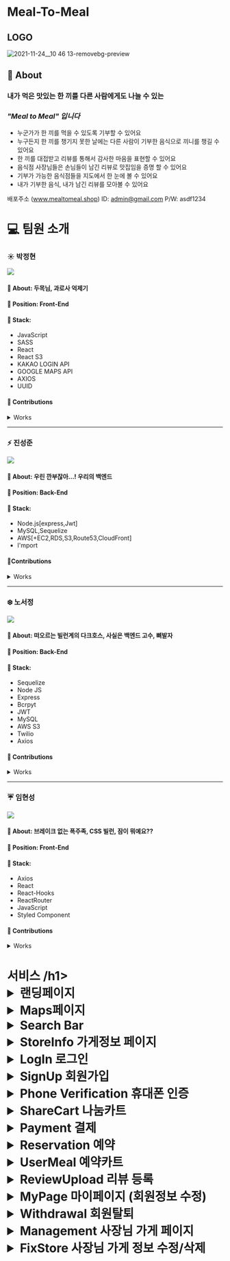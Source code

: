 # Meal-To-Meal

## LOGO 
![2021-11-24__10 46 13-removebg-preview](https://user-images.githubusercontent.com/83822798/143395528-229796bd-bddd-4e13-8562-cce937023874.png)

## 🍰 About
### 내가 먹은 맛있는 한 끼를 다른 사람에게도 나눌 수 있는
### *"Meal to Meal" 입니다*

- 누군가가 한 끼를 먹을 수 있도록 기부할 수 있어요
- 누구든지 한 끼를 챙기지 못한 날에는 다른 사람이 기부한 음식으로 끼니를 챙길 수 있어요
- 한 끼를 대접받고 리뷰를 통해서 감사한 마음을 표현할 수 있어요
- 음식점 사장님들은 손님들이 남긴 리뷰로 맛집임을 증명 할 수 있어요
- 기부가 가능한 음식점들을 지도에서 한 눈에 볼 수 있어요
- 내가 기부한 음식, 내가 남긴 리뷰를 모아볼 수 있어요

배포주소 (www.mealtomeal.shop)
ID: admin@gmail.com
P/W: asdf1234



# 💻 팀원 소개

### ☀️ 박정현
[![](https://img.shields.io/badge/Github-jamiep9rk-%230099FF?style=for-the-badge&logo=github)](https://github.com/jamiep9rk)
#### 🙋 About: 두목님, 과로사 억제기
#### 🔨 Position: Front-End
#### 📝 Stack: 
- JavaScript
- SASS
- React
- React S3
- KAKAO LOGIN API
- GOOGLE MAPS API
- AXIOS
- UUID

#### 💯 Contributions

<details>
 <summary>Works</summary>
  <div markdown="1">
    <div>
        <details>
        <summary>SR</summary>
            <div markdown="1">
                <ul> 
                    <li>RESTful API 문서 작성<br/> </li>
                    <li>와이어프레임<br/> </li>
                    <li>워크 플로우 작성<br/> </li>
                    <li>DB Schema 작성<br/> </li>
                    <li>System Architecture 작성<br/> </li>
                </ul>
            </div>
        </details>
    </div>
    <div>
        <details>
        <summary>Frontend</summary>
            <div markdown="1">
                <ul>
<li>Google Maps API<br/> </li>
    - 지도를 화면에 랜더링 <br/>
    - 가게 카테고리에 맞게 지도에 마커 띄우기
<li>카카오 소셜 로그인 <br/> </li>
     - 클라이언트에서 토큰 받아오고 리다이렉트 시키는 기능 구현          
<li>StoreInfo 가게 정보 페이지 <br/> </li>
   - 페이지 구성 및 css 반응형 <br/>
    - 가게 정보 조회 기능 구현 <br/>
    - 리뷰 내역 조회 기능 구현 <br/>
<li>ShareCart 나눔카트 페이지 <br/> </li>
 - 페이지 구성 및 css 반응형 <br/>
    - 나눔카트 정보 조회 기능 구현 <br/>
<li>Policy 이용약관 모달 <br/> </li>
 - 페이지 구성 및 css 반응형
<li>Withdrawal 회원탈퇴 페이지 <br/> </li>
  - 페이지 구성 및 css 반응형 <br/>
    - 회원탈퇴 기능 구현
<li>ReviewUploadModal 리뷰 등록 모달 <br/> </li>
- 페이지 구성 및 css 반응형 <br/>
    - 리뷰 등록 기능 구현
<li>MyPage 마이페이지 <br/> </li>
   - 리뷰 내역 조회 기능 구현 <br/>
    - 휴대폰 인증 모달 구성 및 css 반응형 <br/>
    - 휴대폰 인증 등록 기능 구현 <br/>
    - 휴대폰 인증 상태 유지 <br/>
<li>Management 사장님 가게 페이지 <br/> </li>
 - 사장님 가게 등록 기능 구현 <br/>
    - 사장님 가게 수정 기능 구현 <br/>
    - 사장님 가게 삭제 기능 구현 <br/>
<li>UserMeal 페이지 <br/> </li>
    - css 반응형 <br/>
    - 주문내역이 없을 시의 조회 기능 구현 <br/>
<li>MyDonation 페이지 <br/> </li>
 - 페이지 구성 및 css 반응형 <br/>
    - 기부 내역 조회 기능 구현 <br/>
                </ul>
            </div>
        </details>
    </div>
  </div>
</details>

----
### ⚡ 진성준
[![](https://img.shields.io/badge/Github-Jin--sungjun-%23AAF0D1?style=for-the-badge&logo=github)](https://github.com/Jin-sungjun)
#### 🙋 About: 우린 깐부잖아...! 우리의 백엔드
#### 🔨 Position: Back-End
#### 📝 Stack:
- Node.js[express,Jwt]
- MySQL,Sequelize
- AWS[+EC2,RDS,S3,Route53,CloudFront]
- I'mport

#### 💯Contributions

<details>
 <summary>Works</summary>
  <div markdown="1">
    <div>
        <details>
        <summary>SR</summary>
            <div markdown="1">
                <ul> 
                    <li>RESTful API 문서 작성<br/> </li>
                    <li>와이어프레임<br/> </li>
                    <li>워크 플로우 작성<br/> </li>
                    <li>DB Schema 작성<br/> </li>
                    <li>System Architecture 작성<br/> </li>
                </ul>
            </div>
        </details>
    </div>
    <div>
        <details>
        <summary>Server</summary>
            <div markdown="1">
                <ul>
    <li>배포<br></li>
        - AWS Route53 과 CloudFront 를 이용한 Https 배포 환경 작성</br>
        - EC2를 이용한  서버 배포<br>
        - S3로  이용한 정적  웹사이트 빌드 및 배포<br>
        - S3로 이용한 이미지 업로드 기능 구현<br>
        - RDS로 DB 구축</br>
    <li>결제 시스템</li>
        - 결제 페이지 데이터 전송</br>
        - 결제 정보 검증 및 검증 성공, 실패시 DB 저장되는 로직 구현<br>
    <li>Review 컨트롤러<br></li>
        - 리뷰 등록 구현<br>
    <li>Menu 컨트롤러</li>
        - 메뉴 등록 구현<br>
        - 메뉴 삭제 구현<br>
    <li>Store 컨트롤러</li>
        - 가게 신규등록 및 등록시 메뉴까지 같이 추가하게 변경<br>
        - 가게 정보 수정 구현 및 가게 정보 수정시 가게정보와 메뉴정보도 같이 수정할수있게 구현<br>
        - 가게 삭제 구현<br>
    <li>카카오 소셜로그인</li>
        - 카카오 소셜로그인 회원가입 구현<br>
        - 정보 제공동의에서 이메일을 제공하지 않을때의 일반회원과 구분하여 로그인 하는 기능 구현<br>
    <li>Seed 작성</li>
        - 유저 Seed 작성<br>
        - 가게 Seed 작성<br>
        - 메뉴 Seed 작성<br>
        - 가게 Review Seed 작성<br>
                </ul>
            </div>
        </details>
    </div>
  </div>
</details>

----

### ❄️ 노서정
[![](https://img.shields.io/badge/Github-anniemon-%23660099?style=for-the-badge&logo=github)](https://github.com/anniemon)
#### 🙋 About: 떠오르는 빌런계의 다크호스, 사실은 백엔드 고수, 뼈발자
#### 🔨 Position: Back-End
#### 📝 Stack: 
- Sequelize
- Node JS
- Express
- Bcrpyt
- JWT
- MySQL
- AWS S3
- Twilio
- Axios
#### 💯 Contributions
<details>
  <summary>Works</summary>
  <div markdown="1">
    <div>
      <details>
        <summary>SR</summary>
        <div markdown="1">
          <ul>
            <li>RESTful API 문서 작성</li>
            <li>와이어프레임</li>
            <li>워크 플로우 작성</li>
            <li>DB Schema 작성</li>
            <li>System Architecture 작성</li>
          </ul>
        </div>
      </details>
    </div>
    <div>
      <details>
        <summary>Backend</summary>
        <div markdown="1">
          <ul>
            <li>구조 작성</li>
            <ul>
            <li> 라우터, 컨트롤러 구성</li>
            <li> sequelizerc 설정, migrations, models, seeders 구성, associations 설정</li>
            </ul>
            <li>auth 컨트롤러</li>
            <ul>
            <li> jwt를 사용한 토큰 검증 </li>
            <li> kakao oauth 소셜 로그인 </li>
            <li> twilio를 사용한 휴대폰 인증 </li>
            </ul>
            <li> 카트 컨트롤러</li>
            <ul>
            <li> 카트 등록 </li>
            <li> 카트 조회 </li>
            </ul>
            <li> 메뉴 컨트롤러 </li>
            <ul>
            <li> 메뉴 조회 </li>
            </ul>
            <li> 리뷰 컨트롤러 </li>
            <ul>
            <li> 리뷰 등록 </li>
            <li> 리뷰 조회 </li>
            </ul>
            <li> 서치 컨트롤러 </li>
            <ul>
            <li> 지도 서치바에서 가게명, 주소, 카테고리로 검색 기능 </li>
            </ul>
            <li> 스토어 컨트롤러 </li>
            <ul>
            <li> 가게 조회 </li>
            <li> 사장님 페이지 가게 조회 </li>
            <li> 사장님 페이지 가게 수정 시 메뉴 삭제 </li>
            </ul>
            <li> 유저 컨트롤러 </li>
            <ul>
            <li> 회원가입, 로그인, 로그아웃, 회원탈퇴 </li>
            <li> 마이 페이지 </li>
            <li> 이메일, 닉네임 중복 검사 </li>
            <li> 비밀번호 수정, 닉네임 수정 </li>
            </ul>
            <li> 유저밀(예약내역) 컨트롤러 </li>
            <ul>
            <li> 유저밀 등록 </li>
            <li> 유저밀 조회 </li>
            </ul>
            <li> 이벤트 스케줄러 </li>
            <ul>
            <li> 유저 today_used 컬럼 자정에 초기화되게 이벤트 스케줄러 등록 </li>
            </ul>
          </ul>
        </div>
      </details>
    </div>
    <div>
      <details>
        <summary>FrontEnd</summary>
        <div markdown="1">
          <ul>
            <li>React-S3로 클라이언트 사이드에서 s3 버킷에 이미지 업로드</li>
            <li>이미지 조회</li>
            <li>이미지 삭제</li>
          </ul>
        </div>
      </details>
    </div>
  </div>
</details>



    

----

### ☔ 임현성
[![](https://img.shields.io/badge/Github-Hendrix1995-%23DD4A68?style=for-the-badge&logo=github)](https://github.com/Hendrix1995)
#### 🙋 About: 브레이크 없는 폭주족, CSS 빌런, 잠이 뭐예요??  
#### 🔨 Position: Front-End
#### 📝 Stack:
- Axios
- React
- React-Hooks
- ReactRouter
- JavaScript
- Styled Component
#### 💯 Contributions
<details>
 <summary>Works</summary>
  <div markdown="1">
    <div>
        <details>
        <summary>SR</summary>
            <div markdown="1">
                <ul> 
                    <li>RESTful API 문서 작성<br/> </li>
                    <li>와이어프레임<br/> </li>
                    <li>워크 플로우 작성<br/> </li>
                    <li>DB Schema 작성<br/> </li>
                </ul>
            </div>
        </details>
    </div>
    <div>
        <details>
        <summary>Frontend</summary>
            <div markdown="1">
                <ul>
<li>Google Maps API<br /> </li>
    - WindowInfo 디자인 및 기능 구현<br/>
    - 등록된 가게 좌표를 이용한 마커 렌더<br/>
    - 마커 클릭 시 zoom 및 화면 이동
<li>Alert<br /> </li>
    - 디자인 및 표시될 메시지를 변경시켜 사용할 수 있도록 구현<br/>
    - 상황에 맞는 Alert 애니메이션 변경(성공, 실패, 자신의 가게에서 먹기 버튼을 누를 경우, 결제 감사)
<li>로그인 및 회원가입<br /> </li>
    - 로그인, 회원가입 모달 디자인 및 반응형 레이아웃<br/>
    - 로그인, 회원가입 유효성 검사 구현<br/>
    - 로그인, 회원가입 서버 연결
<li>이미지 업로드<br /> </li>
    - 이미지 업로드 시 미리보기 구현
<li>SharaCart 나눔카트 페이지<br /> </li>
    - 페이지 디자인 및 반응형 레이아웃<br/>
    - 장바구니 상품 추가 및 수량 조절, 삭제 구현<br/>
    - 장바구니가 비어 있을 때 애니메이션 추가
<li>AddStore 가게 등록 페이지<br /> </li>
    - 페이지 디자인 및 반응형 레이아웃<br/>
    - 카카오 API를 이용한 주소 검색기능
<li>FIxStore 가게 수정 페이지<br /> </li>
    - 페이지 디자인 및 반응형 레이아웃<br/>
    - 카카오 API를 이용한 주소 검색 기능
<li>Landing 페이지<br /> </li>
    - 페이지 디자인 및 반응형 레이아웃
<li>Management 사장님 페이지<br /> </li>
    - 페이지 디자인 및 반응형 레이아웃<br/>
    - 가게 정보 서버 연결
<li>Maps 지도 페이지<br /> </li>
    - 가게 검색 Input 기능 구현 및 디자인<br/>
    - 가게 검색 Sidebar 디자인<br/>
    - 가게 검색 기능 구현<br/>
    - 검색된 가게 클릭 시 해당 가게로 화면 이동 및 zoom
<li>MyDonation 나의 기부내역 페이지<br /> </li>
    - 페이지 디자인 및 반응형 레이아웃<br/>
    - 기부 현황, 내 기부내역 서버 연결
<li>MyPage 내 정보 페이지<br /> </li>
    - 페이지 디자인 및 반응형 레이아웃<br/>
    - 회원 정보 수정 유효성 검사 구현<br/>
    - 회원 정보 수정 토글 디자인 및 기능 구현
<li>NotFound 404 페이지<br /> </li>
    - 페이지 디자인 및 반응형 레이아웃
<li>StoreInfo 가게 상세정보 페이지<br /> </li>
    - 페이지 디자인 및 반응형 레이아웃<br/>
    - 가게 정보 서버 연결
<li>UserMeal 페이지<br /> </li>
    - 페이지 디자인 및 반응형 레이아웃<br/>
    - 예약된 가게 정보와 주문한 유저 정보 서버 연결<br/>
    - 음식점 리뷰 모달 창 디자인 및 반응형 레이아웃
<li>Withdrawal 회원 탈퇴 페이지<br /> </li>
    - 페이지 디자인 및 반응형 레이아웃
<li>Footer<br /> </li>
    - 디자인 및 반응형 레이아웃
<li>Header Sidebar<br /> </li>
    - 로그인 상황에 따른 Sidebar 구현 및 디자인<br/>
    - Header 디자인 및 반응형 레이아웃
<li>Loading<br /> </li>
    - 페이지 디자인 및 반응형 레이아웃
<li>결제 시스템<br /> </li>
    - 결제 시스템 데이터 전송
<li>모바일 내비게이션<br /> </li>
    - 디자인 및 모바일 버전일 때에만 렌딩<br/>
    - 스와이프 기능 구현
<li>디자인 요소<br /> </li>
    - 버튼 및 Input 반응 이벤트 구현<br/>
    - 검색 혹은 렌딩된 요소의 상태(ex: 검색 결과가 없을 때)에 따른 애니메이션 컴포넌트 구현<br/>
    - 팀 로고 및 프로젝트 로고 디자인
                </ul>
            </div>
        </details>
    </div>
  </div>
</details>





<h1>서비스 /h1>


<details>
 <summary>랜딩페이지</summary>
<img src="https://user-images.githubusercontent.com/83822798/146705634-f0d28217-7b99-4d60-92c2-420bb5fd3df7.gif" />
</details>
<details> 
<summary>Maps페이지</summary>
<img src="https://user-images.githubusercontent.com/83822798/146715705-a87b94f6-c476-4819-8d69-db95ed5bb5f1.gif" />
</details>
<details> 
<summary>Search Bar</summary>
<img src="https://user-images.githubusercontent.com/83822798/146716723-fe4850de-69c5-438b-94be-98ea8e650fdc.gif" />
</details>
<details> 
<summary>StoreInfo 가게정보 페이지</summary>
<img src="https://user-images.githubusercontent.com/83822798/146716865-80b98413-6380-489a-9c8a-9ef33ef9db49.gif" />
</details>
<details> 
<summary>LogIn 로그인</summary>
<img src="https://user-images.githubusercontent.com/83822798/146716482-e7d52d0a-472b-40c8-9dcc-ab000b69850c.gif" />
</details>
<details> 
<summary>SignUp 회원가입</summary>
<img src="https://user-images.githubusercontent.com/83822798/146716822-92156a9f-3730-45a1-a58d-c56abd081415.gif" />
</details>
<details> 
<summary>Phone Verification 휴대폰 인증</summary>
<img src="https://user-images.githubusercontent.com/83822798/146716642-9e56a57d-a976-46f1-bac1-91e7a00392e8.gif" />
</details>
<details> 
<summary>ShareCart 나눔카트</summary>
<img src="https://user-images.githubusercontent.com/83822798/146716795-345e68da-3abf-45ea-8dd1-7dbf1ff456e7.gif" />
</details>
<details> 
<summary>Payment 결제</summary>
<img src="https://user-images.githubusercontent.com/83822798/146716610-52d49544-2ffd-4106-a6f7-d2fab5d6f0a2.gif" />
</details>
<details> 
<summary>Reservation 예약</summary>
<img src="https://user-images.githubusercontent.com/83822798/146715928-b2e0c31b-c5bf-463d-8f5f-c96788a6078b.gif" />
</details>
<details> 
<summary>UserMeal 예약카트</summary>
<img src="https://user-images.githubusercontent.com/83822798/146716904-2c97461c-d3d7-44ac-ab80-ab8400b9f811.gif" />
</details>
<details> 
<summary>ReviewUpload 리뷰 등록</summary>
<img src="https://user-images.githubusercontent.com/83822798/146716687-5ba806c4-29ed-41d5-8e8c-2859afa9d142.gif" />
</details>
<details> 
<summary>MyPage 마이페이지 (회원정보 수정)</summary>
<img src="https://user-images.githubusercontent.com/83822798/146716582-cc58a37c-b884-4ca3-b387-4bfd981ee6b0.gif" />
</details>
<details> 
<summary>Withdrawal 회원탈퇴</summary>
<img src="https://user-images.githubusercontent.com/83822798/146716950-13b75178-a58c-4454-a172-1b2a7b7dad2d.gif" />
</details>
<details> 
<summary>Management 사장님 가게 페이지</summary>
<img src="https://user-images.githubusercontent.com/83822798/146716551-b49d49a1-e0fb-44cc-8f5e-91844e1ce50d.gif" />
</details>
<details> 
<summary>FixStore 사장님 가게 정보 수정/삭제</summary>
<img src="https://user-images.githubusercontent.com/83822798/146716343-e4f08c1b-31fd-4bfb-92d7-04a2434d4adf.gif" />
</details>

          
